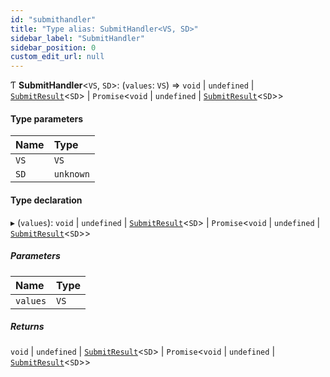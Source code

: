 ```yaml
---
id: "submithandler"
title: "Type alias: SubmitHandler<VS, SD>"
sidebar_label: "SubmitHandler"
sidebar_position: 0
custom_edit_url: null
---
```


Ƭ **SubmitHandler**<`VS`, `SD`\>: (`values`: `VS`) => `void` \| `undefined` \| [`SubmitResult`](submitresult.md)<`SD`\> \| `Promise`<`void` \| `undefined` \| [`SubmitResult`](submitresult.md)<`SD`\>\>

#### Type parameters

| Name | Type |
| :------ | :------ |
| `VS` | `VS` |
| `SD` | `unknown` |

#### Type declaration

▸ (`values`): `void` \| `undefined` \| [`SubmitResult`](submitresult.md)<`SD`\> \| `Promise`<`void` \| `undefined` \| [`SubmitResult`](submitresult.md)<`SD`\>\>

##### Parameters

| Name | Type |
| :------ | :------ |
| `values` | `VS` |

##### Returns

`void` \| `undefined` \| [`SubmitResult`](submitresult.md)<`SD`\> \| `Promise`<`void` \| `undefined` \| [`SubmitResult`](submitresult.md)<`SD`\>\>

